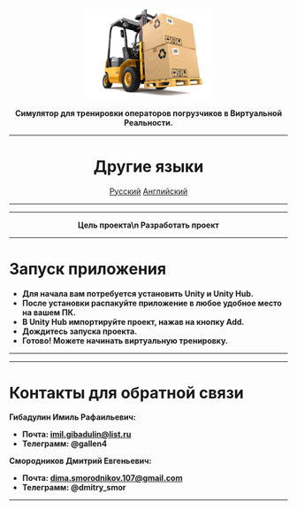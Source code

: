 <p align="center"><img src="forkliftinterface.png" width="230" alt="Logo Project"></p>

<div align="center">
<b>Симулятор для тренировки операторов погрузчиков в Виртуальной Реальности.</b>
</div>

<div align="center">
  
***
# Другие языки
[Русский](README.md)
[Английский](READMEENGLISH.md)
***

</div>

***
<div align="center">
<b> Цель проекта\n
Разработать проект
</div>






<div align="left">

***
# Запуск приложения
- Для начала вам потребуется установить Unity и Unity Hub. 
- После установки распакуйте приложение в любое удобное место на вашем ПК. 
- В Unity Hub импортируйте проект, нажав на кнопку Add.
- Дождитесь запуска проекта.
- Готово! Можете начинать виртуальную тренировку.
***
  
</div>


***
# Контакты для обратной связи
**Гибадулин Имиль Рафаильевич**:

- Почта: imil.gibadulin@list.ru
- Телеграмм: @gallen4

**Смородников Дмитрий Евгеньевич**:

- Почта: dima.smorodnikov.107@gmail.com
- Телеграмм: @dmitry_smor
***

